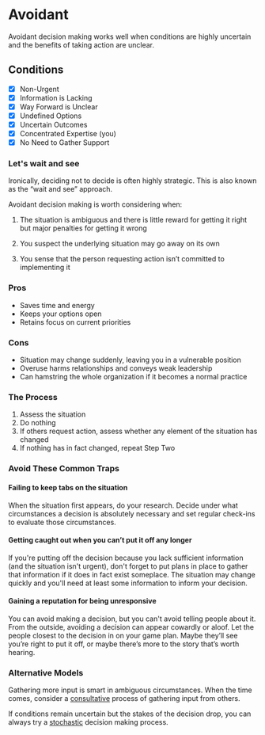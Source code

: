 # Avoidant

Avoidant decision making works well when conditions are highly uncertain and the benefits of taking action are unclear.

## Conditions

- [x] Non-Urgent
- [x] Information is Lacking
- [x] Way Forward is Unclear
- [x] Undefined Options
- [x] Uncertain Outcomes
- [x] Concentrated Expertise (you)
- [x] No Need to Gather Support

### Let's wait and see

Ironically, deciding not to decide is often highly strategic. This is also known as the “wait and see” approach.

Avoidant decision making is worth considering when:

1. The situation is ambiguous and there is little reward for getting it right but major penalties for getting it wrong

2. You suspect the underlying situation may go away on its own

3. You sense that the person requesting action isn’t committed to implementing it

### Pros

- Saves time and energy
- Keeps your options open
- Retains focus on current priorities

### Cons

- Situation may change suddenly, leaving you in a vulnerable position
- Overuse harms relationships and conveys weak leadership
- Can hamstring the whole organization if it becomes a normal practice

### The Process

1. Assess the situation
2. Do nothing
3. If others request action, assess whether any element of the situation has changed
4. If nothing has in fact changed, repeat Step Two

### Avoid These Common Traps

#### Failing to keep tabs on the situation

When the situation first appears, do your research. Decide under what circumstances a decision is absolutely necessary and set regular check-ins to evaluate those circumstances.

#### Getting caught out when you can’t put it off any longer

If you're putting off the decision because you lack sufficient information (and the situation isn't urgent), don't forget to put plans in place to gather that information if it does in fact exist someplace. The situation may change quickly and you'll need at least some information to inform your decision.

#### Gaining a reputation for being unresponsive

You can avoid making a decision, but you can't avoid telling people about it. From the outside, avoiding a decision can appear cowardly or aloof. Let the people closest to the decision in on your game plan. Maybe they’ll see you’re right to put it off, or maybe there’s more to the story that’s worth hearing.

### Alternative Models

Gathering more input is smart in ambiguous circumstances. When the time comes, consider a [consultative](./consultative) process of gathering input from others.

If conditions remain uncertain but the stakes of the decision drop, you can always try a [stochastic](./stochastic) decision making process.
